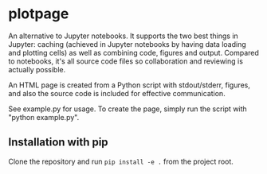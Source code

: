 # plotpage

An alternative to Jupyter notebooks. It supports the two best things in Jupyter:
caching (achieved in Jupyter notebooks by having data loading and plotting cells)
as well as combining code, figures and output. Compared to notebooks, it's all source
code files so collaboration and reviewing is actually possible.

An HTML page is created from a Python script with stdout/stderr, figures,
and also the source code is included for effective communication.

See example.py for usage. To create the page, simply run the script with "python example.py".


## Installation with pip

Clone the repository and run `pip install -e .` from the project root.
